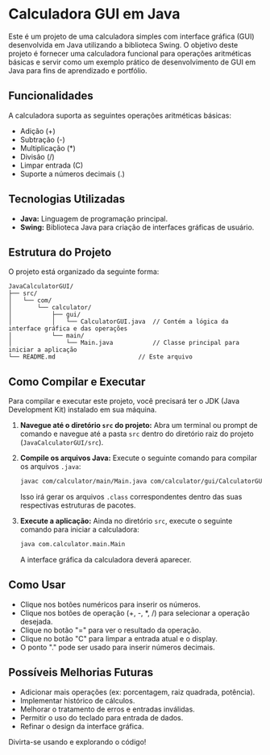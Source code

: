 # Calculadora GUI em Java

Este é um projeto de uma calculadora simples com interface gráfica (GUI) desenvolvida em Java utilizando a biblioteca Swing. O objetivo deste projeto é fornecer uma calculadora funcional para operações aritméticas básicas e servir como um exemplo prático de desenvolvimento de GUI em Java para fins de aprendizado e portfólio.

## Funcionalidades

A calculadora suporta as seguintes operações aritméticas básicas:
- Adição (+)
- Subtração (-)
- Multiplicação (*)
- Divisão (/)
- Limpar entrada (C)
- Suporte a números decimais (.)

## Tecnologias Utilizadas

- **Java:** Linguagem de programação principal.
- **Swing:** Biblioteca Java para criação de interfaces gráficas de usuário.

## Estrutura do Projeto

O projeto está organizado da seguinte forma:

```
JavaCalculatorGUI/
├── src/
│   └── com/
│       └── calculator/
│           ├── gui/
│           │   └── CalculatorGUI.java  // Contém a lógica da interface gráfica e das operações
│           └── main/
│               └── Main.java           // Classe principal para iniciar a aplicação
└── README.md                       // Este arquivo
```

## Como Compilar e Executar

Para compilar e executar este projeto, você precisará ter o JDK (Java Development Kit) instalado em sua máquina.

1.  **Navegue até o diretório `src` do projeto:**
    Abra um terminal ou prompt de comando e navegue até a pasta `src` dentro do diretório raiz do projeto (`JavaCalculatorGUI/src`).

2.  **Compile os arquivos Java:**
    Execute o seguinte comando para compilar os arquivos `.java`:
    ```bash
    javac com/calculator/main/Main.java com/calculator/gui/CalculatorGUI.java
    ```
    Isso irá gerar os arquivos `.class` correspondentes dentro das suas respectivas estruturas de pacotes.

3.  **Execute a aplicação:**
    Ainda no diretório `src`, execute o seguinte comando para iniciar a calculadora:
    ```bash
    java com.calculator.main.Main
    ```
    A interface gráfica da calculadora deverá aparecer.

## Como Usar

- Clique nos botões numéricos para inserir os números.
- Clique nos botões de operação (+, -, *, /) para selecionar a operação desejada.
- Clique no botão "=" para ver o resultado da operação.
- Clique no botão "C" para limpar a entrada atual e o display.
- O ponto "." pode ser usado para inserir números decimais.

## Possíveis Melhorias Futuras

- Adicionar mais operações (ex: porcentagem, raiz quadrada, potência).
- Implementar histórico de cálculos.
- Melhorar o tratamento de erros e entradas inválidas.
- Permitir o uso do teclado para entrada de dados.
- Refinar o design da interface gráfica.

Divirta-se usando e explorando o código!

